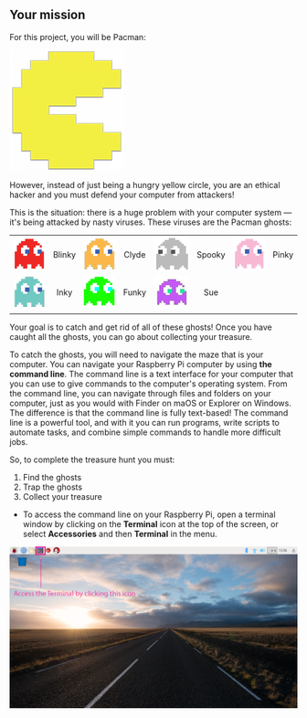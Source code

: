 ## Your mission

For this project, you will be Pacman:

![Pacman Image](images/pacmancharacter.png)

However, instead of just being a hungry yellow circle, you are an ethical hacker and you must defend your computer from attackers!

This is the situation: there is a huge problem with your computer system — it's being attacked by nasty viruses. These viruses are the Pacman ghosts:

|                                              |           |                                              |           |                                              |           |                                              |           |
| :------------------------------------------: | :-------: | :------------------------------------------: | :-------: | :------------------------------------------: | :-------: | :------------------------------------------: | :-------: |
| ![Blinky Ghost](images/ghostblinky.png)      | Blinky    | ![Clyde Ghost](images/ghostclyde.png)        | Clyde     | ![Spooky Ghost](images/ghostspooky.png)      | Spooky    | ![Pinky Ghost](images/ghostpinky.png)        | Pinky     |
| ![Inky Ghost](images/ghostinky.png)          | Inky      | ![Funky Ghost](images/ghostfunky.png)        | Funky     | ![Sue Ghost](images/ghostsue.jpg)            | Sue       |
|                                              |

Your goal is to catch and get rid of all of these ghosts! Once you have caught all the ghosts, you can go about collecting your treasure.

To catch the ghosts, you will need to navigate the maze that is your computer. You can navigate your Raspberry Pi computer by using **the command line**. The command line is a text interface for your computer that you can use to give commands to the computer's operating system. From the command line, you can navigate through files and folders on your computer, just as you would with Finder on maOS or Explorer on Windows. The difference is that the command line is fully text-based! The command line is a powerful tool, and with it you can run programs, write scripts to automate tasks, and combine simple commands to handle more difficult jobs.

So, to complete the treasure hunt you must:

1. Find the ghosts
1. Trap the ghosts
1. Collect your treasure

+ To access the command line on your Raspberry Pi, open a terminal window by clicking on the **Terminal** icon at the top of the screen, or select **Accessories** and then **Terminal** in the menu.


![Find Terminal](images/findterminal.png)
